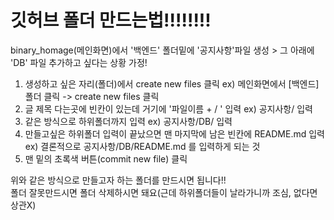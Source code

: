 깃허브 폴더 만드는법!!!!!!!!
===========================
binary_homage(메인화면)에서 '백엔드' 폴더밑에 '공지사항'파일 생성 > 그 아래에 'DB' 파일 추가하고 싶다는 상황 가정!  
  
1. 생성하고 싶은 자리(폴더)에서 create new files 클릭    ex) 메인화면에서 [백엔드] 폴더 클릭 -> create new files 클릭  
2. 글 제목 다는곳에 빈칸이 있는데 거기에 '파일이름 + / ' 입력   ex) 공지사항/ 입력  
3. 같은 방식으로 하위폴더까지 입력   ex) 공지사항/DB/ 입력  
4. 만들고싶은 하위폴더 입력이 끝났으면 맨 마지막에 남은 빈칸에 README.md 입력  ex) 결론적으로 공지사항/DB/README.md 를 입력하게 되는 것
5. 맨 밑의 초록색 버튼(commit new file) 클릭  

위와 같은 방식으로 만들고자 하는 폴더를 만드시면 됩니다!!  
폴더 잘못만드시면 폴더 삭제하시면 돼요(근데 하위폴더들이 날라가니까 조심, 없다면 상관X)
